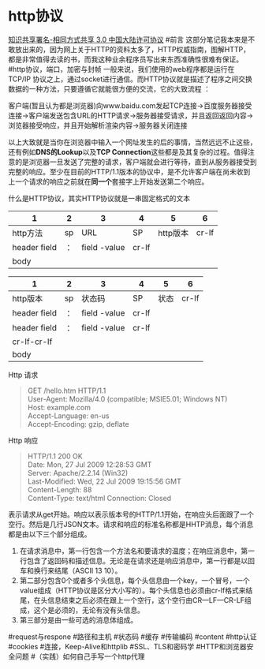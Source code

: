 # http协议


 [知识共享署名-相同方式共享 3.0 中国大陆许可协议](https://creativecommons.org/licenses/by-sa/3.0/cn/)
#前言
这部分笔记我本来是不敢放出来的，因为网上关于HTTP的资料太多了，HTTP权威指南，图解HTTP，都是非常值得去读的书，而我这种业余程序员写出来东西准确性很难有保证。
#http协议，端口，加密与封帧
一般来说，我们使用的web程序都是运行在TCP/IP  协议之上，通过socket进行通信。而HTTP协议就是描述了程序之间交换数据的一种方法，只要遵循它就能很方便的交流，它的大致流程 ：

客户端(暂且认为都是浏览器)向www.baidu.com发起TCP连接->百度服务器接受连接->客户端发送包含URL的HTTP请求->服务器接受请求，并且返回返回内容->浏览器接受响应，并且开始解析渲染内容->服务器关闭连接

以上大致就是当你在浏览器中输入一个网址发生的后的事情，当然远远不止这些，还有例如**DNS的Lookup**以及**TCP Connection**这些都是及其复杂的过程。值得注意的是浏览器一旦发送了完整的请求，客户端就会进行等待，直到从服务器接受到完整的响应。至少在目前的HTTP/1.1版本的协议中，是不允许客户端在尚未收到上一个请求的响应之前就在**同一个**套接字上开始发送第二个响应。

什么是HTTP协议，其实HTTP协议就是一串固定格式的文本

| 1            | 2    | 3            | 4     | 5      | 6     |
| ------------ | ---- | ------------ | ----- | ------ | ----- |
| http方法       | sp   | URL          | SP    | http版本 | cr-lf |
| header field | ：    | field -value | cr-lf |        |       |
| body         |      |              |       |        |       |


| 1            | 2    | 3            | 4     | 5    | 6     |
| ------------ | ---- | ------------ | ----- | ---- | ----- |
| http版本       | sp   | 状态码          | SP    | 状态   | cr-lf |
| header field | ：    | field -value | cr-lf |      |       |
| header field | ：    | field -value | cr-lf |      |       |
| cr-lf-cr-lf  |      |              |       |      |       |
| body         |      |              |       |      |       |

   

Http 请求
>GET /hello.htm HTTP/1.1                                    
>User-Agent: Mozilla/4.0 (compatible; MSIE5.01; Windows NT)           
>Host: example.com                               
>Accept-Language: en-us         
>Accept-Encoding: gzip, deflate       

Http 响应
> HTTP/1.1 200 OK                                  
> Date: Mon, 27 Jul 2009 12:28:53 GMT         
> Server: Apache/2.2.14 (Win32)          
> Last-Modified: Wed, 22 Jul 2009 19:15:56 GMT       
> Content-Length: 88      
> Content-Type: text/html
> Connection: Closed

表示请求从get开始。响应以表示版本号的HTTP/1.1开始，在响应头后面跟了一个空行。然后是几行JSON文本。请求和响应的标准名称都是HHTP消息，每个消息都是由以下三个部分组成。
1. 在请求消息中，第一行包含一个方法名和要请求的温度；在响应消息中，第一行包含了返回码和描述信息。无论是在请求还是响应消息中，第一行都是以回车和换行来结尾（ASCII 13 10）。
2. 第二部分包含0个或者多个头信息，每个头信息由一个key，一个冒号，一个value组成（HTTP协议是区分大小写的）。每个头信息也必须由cr-lf格式来结尾，在头信息结束之后必须在跟上一个空行，这个空行由CR—LF—CR-LF组成，这个是必须的，无论有没有头信息。
3. 第三部分是由一些可选的消息体组成。





#request与respone
#路径和主机
#状态码
#缓存
#传输编码
#content
#http认证
#cookies
#连接，Keep-Alive和httplib
#SSL、TLS和密码学
#HTTP和浏览器安全问题
#（实践）如何自己手写一个http代理